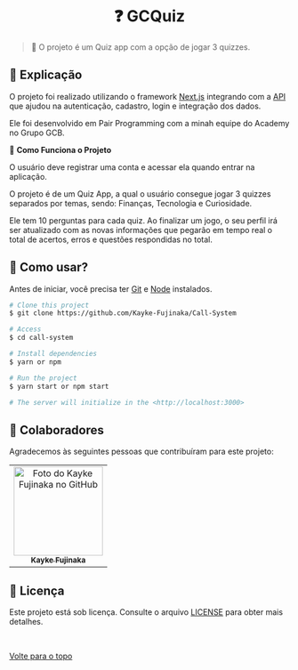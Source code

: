 <h1 align="center">❓ GCQuiz</h1>

> 🔎 O projeto é um Quiz app com a opção de jogar 3 quizzes. 

## :page_facing_up: Explicação

O projeto foi realizado utilizando o framework [Next.js](https://nextjs.org) integrando com a [API](https://github.com/Kayke-Fujinaka/GCQuiz-API) que ajudou na autenticação, cadastro, login e integração dos dados.

Ele foi desenvolvido em Pair Programming com a minah equipe do Academy no Grupo GCB.

🎲 **Como Funciona o Projeto**

O usuário deve registrar uma conta e acessar ela quando entrar na aplicação.

O projeto é de um Quiz App, a qual o usuário consegue jogar 3 quizzes separados por temas, sendo: Finanças, Tecnologia e Curiosidade.

Ele tem 10 perguntas para cada quiz. Ao finalizar um jogo, o seu perfil irá ser atualizado com as novas informações que pegarão em tempo real o total de acertos, erros e questões respondidas no total.
## :closed_book: Como usar?

Antes de iniciar, você precisa ter [Git](https://git-scm.com) e [Node](https://nodejs.org/en/) instalados.

```bash
# Clone this project
$ git clone https://github.com/Kayke-Fujinaka/Call-System

# Access
$ cd call-system

# Install dependencies
$ yarn or npm

# Run the project
$ yarn start or npm start

# The server will initialize in the <http://localhost:3000>
```

## 🤝 Colaboradores

Agradecemos às seguintes pessoas que contribuíram para este projeto:

<table>
  <tr>
    <td align="center">
      <a href="#">
        <img src="https://avatars.githubusercontent.com/u/98772000?s=400&u=80de9af672be7f75cc7a546838552cf63d5b82fe&v=4" width="160px;" alt="Foto do Kayke Fujinaka no GitHub"/><br>
        <sub>
          <b>Kayke Fujinaka</b>
        </sub>
      </a>
    </td>
  </tr>
</table>

## 📝 Licença

Este projeto está sob licença. Consulte o arquivo [LICENSE](LICENSE.md) para obter mais detalhes.

&#xa0;

<a href="#top">Volte para o topo</a>
